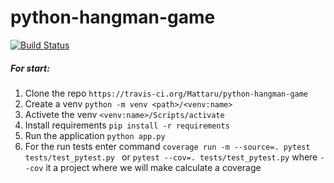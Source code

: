 # python-hangman-game
[![Build Status](https://travis-ci.org/Mattaru/python-hangman-game.svg?branch=main)](https://travis-ci.org/Mattaru/python-hangman-game)

##### For start:
1. Clone the repo `https://travis-ci.org/Mattaru/python-hangman-game`
1. Create a venv `python -m venv <path>/<venv:name>`
1. Activete the venv `<venv:name>/Scripts/activate`
1. Install requirements `pip install -r requirements`
1. Run the application `python app.py`
1. For the run tests enter command `coverage run -m --source=. pytest tests/test_pytest.py ` or `pytest --cov=. tests/test_pytest.py` where `--cov` it a project where we will make calculate a coverage
